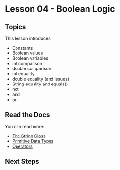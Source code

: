 # Lesson 04 - Boolean Logic

## Topics

<!-- TODO: Topics -->
This lesson introduces:

- Constants
- Boolean values
- Boolean variables
- int comparison
- double comparison
- int equality
- double equality (and issues)
- String equality and equals()
- not
- and
- or

## Read the Docs

You can read more:

- [The String Class](https://docs.oracle.com/en/java/javase/11/docs/api/java.base/java/lang/String.html)
- [Primitive Data Types](https://docs.oracle.com/javase/tutorial/java/nutsandbolts/datatypes.html)
- [Operators](https://docs.oracle.com/javase/tutorial/java/nutsandbolts/op2.html)

## Next Steps

<!-- TODO: Next Steps -->

